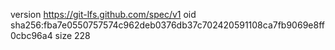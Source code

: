 version https://git-lfs.github.com/spec/v1
oid sha256:fba7e0550757574c962deb0376db37c702420591108ca7fb9069e8ff0cbc96a4
size 228
